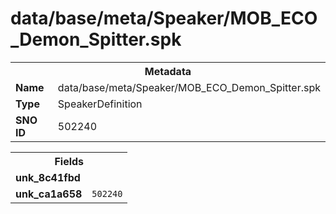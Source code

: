 <h1>data/base/meta/Speaker/MOB_ECO_Demon_Spitter.spk</h1><table><tr><th colspan="100%">Metadata</th></tr><tr><td><b>Name</b></td><td>data/base/meta/Speaker/MOB_ECO_Demon_Spitter.spk</td></tr><tr><td><b>Type</b></td><td>SpeakerDefinition</td></tr><tr><td><b>SNO ID</b></td><td>502240</td></tr></table>

<table><tr><th colspan="100%">Fields</th></tr><tr><td><b>unk_8c41fbd</b></td><td></td></tr><tr><td><b>unk_ca1a658</b></td><td><code>502240</code></td></tr></table>

